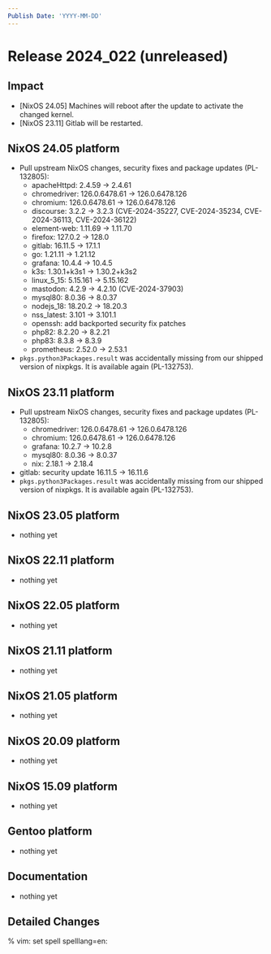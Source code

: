```yaml
---
Publish Date: 'YYYY-MM-DD'
---
```


# Release 2024_022 (unreleased)

## Impact

- \[NixOS 24.05] Machines will reboot after the update to activate the
   changed kernel.
- \[NixOS 23.11] Gitlab will be restarted.

## NixOS 24.05 platform

- Pull upstream NixOS changes, security fixes and package updates (PL-132805):
  - apacheHttpd: 2.4.59 -> 2.4.61
  - chromedriver: 126.0.6478.61 -> 126.0.6478.126
  - chromium: 126.0.6478.61 -> 126.0.6478.126
  - discourse: 3.2.2 -> 3.2.3 (CVE-2024-35227, CVE-2024-35234, CVE-2024-36113, CVE-2024-36122)
  - element-web: 1.11.69 -> 1.11.70
  - firefox: 127.0.2 -> 128.0
  - gitlab: 16.11.5 -> 17.1.1
  - go: 1.21.11 -> 1.21.12
  - grafana: 10.4.4 -> 10.4.5
  - k3s: 1.30.1+k3s1 -> 1.30.2+k3s2
  - linux_5_15: 5.15.161 -> 5.15.162
  - mastodon: 4.2.9 -> 4.2.10 (CVE-2024-37903)
  - mysql80: 8.0.36 -> 8.0.37
  - nodejs_18: 18.20.2 -> 18.20.3
  - nss_latest: 3.101 -> 3.101.1
  - openssh: add backported security fix patches
  - php82: 8.2.20 -> 8.2.21
  - php83: 8.3.8 -> 8.3.9
  - prometheus: 2.52.0 → 2.53.1
- `pkgs.python3Packages.result` was accidentally missing from our shipped version of nixpkgs. It is available again (PL-132753).

## NixOS 23.11 platform

- Pull upstream NixOS changes, security fixes and package updates (PL-132805):
  - chromedriver: 126.0.6478.61 -> 126.0.6478.126
  - chromium: 126.0.6478.61 -> 126.0.6478.126
  - grafana: 10.2.7 -> 10.2.8
  - mysql80: 8.0.36 -> 8.0.37
  - nix: 2.18.1 -> 2.18.4
- gitlab: security update 16.11.5 -> 16.11.6
- `pkgs.python3Packages.result` was accidentally missing from our shipped version of nixpkgs. It is available again (PL-132753).

## NixOS 23.05 platform

- nothing yet

## NixOS 22.11 platform

- nothing yet

## NixOS 22.05 platform

- nothing yet

## NixOS 21.11 platform

- nothing yet

## NixOS 21.05 platform

- nothing yet

## NixOS 20.09 platform

- nothing yet

## NixOS 15.09 platform

- nothing yet

## Gentoo platform

- nothing yet

## Documentation

- nothing yet

## Detailed Changes

% vim: set spell spelllang=en:
